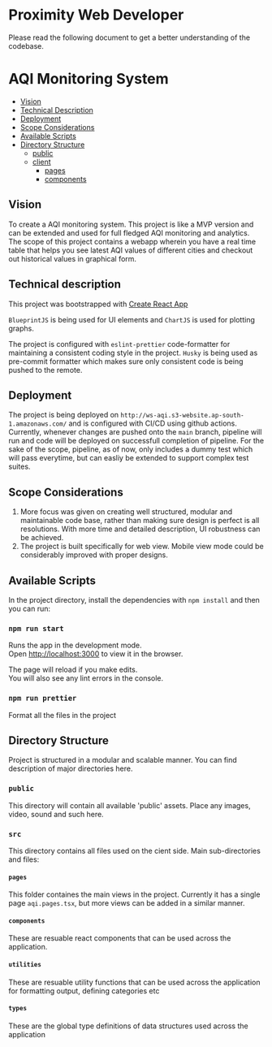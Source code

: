 # Proximity Web Developer
Please read the following document to get a better understanding of the codebase. 

# AQI Monitoring System
  * [Vision](#vision)
  * [Technical Description](#technical-description)
  * [Deployment](#deployment)
  * [Scope Considerations](#scope-considerations)
  * [Available Scripts](#available-scripts)
  * [Directory Structure](#directory-structure)
    + [public](#public)
    + [client](#src)
      * [pages](#pages)
      * [components](#components)

## Vision
To create a AQI monitoring system. This project is like a MVP version and can be extended and used for full fledged AQI monitoring and analytics. 
The scope of this project contains a webapp wherein you have a real time table that helps you see latest AQI values of different cities and checkout out historical values in graphical form.

## Technical description

This project was bootstrapped with [Create React App](https://github.com/facebook/create-react-app)

`BlueprintJS` is being used for UI elements and `ChartJS` is used for plotting graphs.

The project is configured with `eslint-prettier` code-formatter for maintaining a consistent coding style in the project. `Husky` is being used as pre-commit formatter which makes sure only consistent code is being pushed to the remote.

## Deployment

The project is being deployed on `http://ws-aqi.s3-website.ap-south-1.amazonaws.com/` and is configured with CI/CD using github actions. Currently, whenever changes are pushed onto the `main` branch, pipeline will run and code will be deployed on successfull completion of pipeline.
For the sake of the scope, pipeline, as of now, only includes a dummy test which will pass everytime, but can easliy be extended to support complex test suites.

## Scope Considerations 

1. More focus was given on creating well structured, modular and maintainable code base, rather than making sure design is perfect is all resolutions. With more time and detailed description, UI robustness can be achieved.
3. The project is built specifically for web view. Mobile view mode could be considerably improved with proper designs.

## Available Scripts

In the project directory, install the dependencies with `npm install`  and then you can run:

### `npm run start`

Runs the app in the development mode.<br />
Open [http://localhost:3000](http://localhost:3000) to view it in the browser.

The page will reload if you make edits.<br />
You will also see any lint errors in the console.

### `npm run prettier`

Format all the files in the project

## Directory Structure

Project is structured in a modular and scalable manner. You can find description of major directories here.

### `public`
This directory will contain all available 'public' assets. Place any images, video, sound and such here. 

### `src`
This directory contains all files used on the cient side. Main sub-directories and files:

#### `pages`
This folder containes the main views in the project. Currently it has a single page `aqi.pages.tsx`, but more views can be added in a similar manner.
#### `components`
These are resuable react components that can be used across the application.

#### `utilities`
These are resuable utility functions that can be used across the application for formatting output, defining categories etc

#### `types`
These are the global type definitions of data structures used across the application
